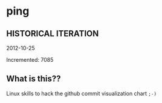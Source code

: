 # ping

## HISTORICAL ITERATION
2012-10-25

Incremented: 7085

## What is this?? 
Linux skills to hack the github commit visualization chart `;-)`
